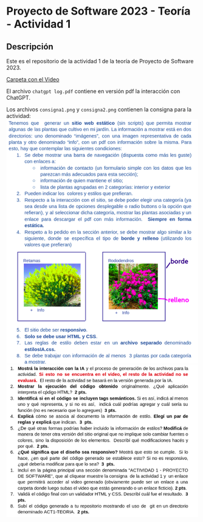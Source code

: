 # Proyecto de Software 2023 - Teoría - Actividad 1
## Descripción
Este es el repositorio de la actividad 1 de la teoría de Proyecto de Software 2023.

[Carpeta con el Video](https://1drv.ms/f/s!AmIkOMP8I9h-h61-QStr5XRdg9wExQ?e=lZvthS)

El archivo `chatgpt log.pdf` contiene en versión pdf la interacción con ChatGPT.

Los archivos `consigna1.png` y `consigna2.png` contienen la consigna para la actividad:
![Consigna 1](imagenes/consigna1.png "Consigna 1")
![Consigna 2](imagenes/consigna2.png "Consigna 2")